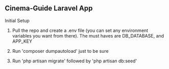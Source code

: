 ## Cinema-Guide Laravel App

Initial Setup

1. Pull the repo and create a .env file (you can set any environment variables you want from there). The must haves are DB_DATABASE, and APP_KEY

2. Run 'composer dumpautoload' just to be sure 

3. Run 'php artisan migrate' followed by 'php artisan db:seed'
